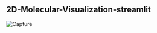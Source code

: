 ## 2D-Molecular-Visualization-streamlit 

![Capture](https://github.com/Uttampatel1/2D-Molecular-Visualization-streamlit/assets/86312108/426927cb-fb15-47b4-b12e-b9949da9636c)
